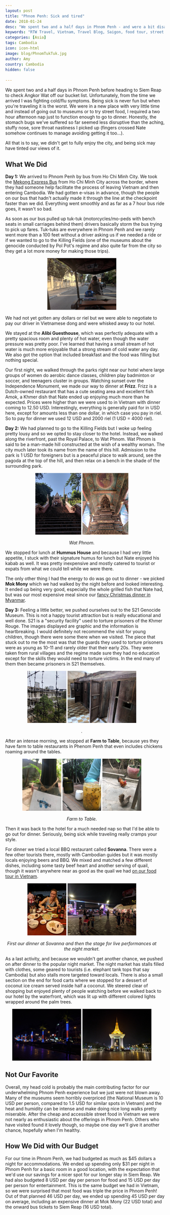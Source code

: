 ```yaml
---
layout: post
title: "Phnom Penh: Sick and tired"
date: 2018-01-24
desc: "We spent two and a half days in Phnom Penh - and were a bit disappointed."
keywords: "RTW Travel, Vietnam, Travel Blog, Saigon, food tour, street food"
categories: [Asia]
tags: Cambodia
icon: icon-html
image: blog/PhnomTukTuk.jpg
author: Amy
country: Cambodia
hidden: false

---
```


We spent two and a half days in Phnom Penh before heading to Siem Reap to check Angkor Wat off our bucket list. Unfortunately, from the time we arrived I was fighting cold/flu symptoms. Being sick is never fun but when you're traveling it is the worst. We were in a new place with very little time and instead of going out to museums or to try street food, I required a two hour afternoon nap just to function enough to go to dinner. Honestly, the stomach bugs we've suffered so far seemed less disruptive than the aching, stuffy nose, sore throat nastiness I picked up (fingers crossed Nate somehow continues to manage avoiding getting it too...). 

All that is to say, we didn't get to fully enjoy the city, and being sick may have tinted our views of it. 

## <i class="fa fa-check-square" aria-hidden="true" style="color:#2495C4;"></i>What We Did

**Day 1:** We arrived to Phnom Penh by bus from Ho Chi Minh City. We took the [Mekong Express Bus](https://catmekongexpress.com/bus-schedule.aspx) from Ho Chi Minh City across the border, where they had someone help facilitate the process of leaving Vietnam and then entering Cambodia. We had gotten e-visas in advance, though the people on our bus that hadn't actually made it through the line at the checkpoint faster than we did. Everything went smoothly and as far as a 7 hour bus ride goes, it wasn't so bad. 

As soon as our bus pulled up tuk-tuk (motorcycles/mo-peds with bench seats in small carriages behind them) drivers basically storm the bus trying to pick up fares. Tuk-tuks are everywhere in Phnom Penh and we rarely went more than a 100 feet without a driver asking us if we needed a ride or if we wanted to go to the Killing Fields (one of the museums about the genocide conducted by Pol Pot's regime and also quite far from the city so they get a lot more money for making those trips). 

<div style="text-align: center; max-width: calc(100% - 20px);"><a href="/static/assets/img/blog/PhnomTukTuk.jpg" target="_blank"><img src="/static/assets/img/blog/PhnomTukTuk.jpg" width="45%"></a><p><i></i></p></div><p></p>

We had not yet gotten any dollars or riel but we were able to negotiate to pay our driver in Vietnamese dong and were whisked away to our hotel. 

We stayed at the **Alibi Guesthouse**, which was perfectly adequate with a pretty spacious room and plenty of hot water, even though the water pressure was pretty poor. I've learned that having a small stream of hot water is much more enjoyable that a strong stream of cold water any day. We also got the option that included breakfast and the food was filling but nothing special. 

Our first night, we walked through the parks right near our hotel where large groups of women do aerobic dance classes, children play badminton or soccer, and teenagers cluster in groups. Watching sunset over the Independence Monument, we made our way to dinner at **Frizz**. Frizz is a Dutch-owned restaurant that has a cute seating area and excellent fish Amok, a Khmer dish that Nate ended up enjoying much more than he expected. Prices were higher than we were used to in Vietnam with dinner coming to 12.50 USD. Interestingly, everything is generally paid for in USD here, except for amounts less than one dollar, in which case you pay in riel. So to pay for dinner we used 12 USD and 2000 riel (1 USD = 4000 riel). 

**Day 2:** We had planned to go to the Killing Fields but I woke up feeling pretty lousy and so we opted to stay closer to the hotel. Instead, we walked along the riverfront, past the Royal Palace, to Wat Phnom. Wat Phnom is said to be a man-made hill constructed at the wish of a wealthy woman. The city much later took its name from the name of this hill. Admission to the park is 1 USD for foreigners but is a peaceful place to walk around, see the pagoda at the top of the hill, and then relax on a bench in the shade of the surrounding park. 

<div style="text-align: center; max-width: calc(100% - 20px);"><a href="/static/assets/img/blog/PhnomTempleStairs.jpg" target="_blank"><img src="/static/assets/img/blog/PhnomTempleStairs.jpg" width="30%"></a> <a href="/static/assets/img/blog/PhnomTemple.jpg" target="_blank"><img src="/static/assets/img/blog/PhnomTemple.jpg" width="30%"></a><p><i>Wat Phnom.</i></p></div><p></p>

We stopped for lunch at **Hummus House** and because I had very little appetite, I stuck with their signature humus for lunch but Nate enjoyed his kabab as well. It was pretty inexpensive and mostly catered to tourist or expats from what we could tell while we were there. 

The only other thing I had the energy to do was go out to dinner - we picked **Mok Mony** which we had walked by the night before and looked interesting. It ended up being very good, especially the whole grilled fish that Nate had, but was our most expensive meal since our [fancy Christmas dinner in Myanmar](http://site.awellchartedpath.com/blog/2018/01/Mandalay/).

**Day 3:** Feeling a little better, we pushed ourselves out to the S21 Genocide Museum. This is not a happy tourist attraction but is really educational and well done. S21 is a "security facility" used to torture prisoners of the Khmer Rouge. The images displayed are graphic and the information is heartbreaking. I would definitely not recommend the visit for young children, though there were some there when we visited. The piece that stuck out to me the most was that the guards they used to torture prisoners were as young as 10-11 and rarely older that their early 20s. They were taken from rural villages and the regime made sure they had no education except for the skills they would need to torture victims. In the end many of them then became prisoners in S21 themselves. 

<div style="text-align: center; max-width: calc(100% - 20px);"><a href="/static/assets/img/blog/PhnomS21.jpg" target="_blank"><img src="/static/assets/img/blog/PhnomS21.jpg" width="25.4%"></a> <a href="/static/assets/img/blog/PhnomPrison1.jpg" target="_blank"><img src="/static/assets/img/blog/PhnomPrison1.jpg" width="45%"></a><p><i>.</i></p></div><p></p>

After an intense morning, we stopped at **Farm to Table**, because yes they have farm to table restaurants in Phenom Penh that even includes chickens roaming around the tables. 

<div style="text-align: center; max-width: calc(100% - 20px);"><a href="/static/assets/img/blog/PhnomFarm2Table.jpg" target="_blank"><img src="/static/assets/img/blog/PhnomFarm2Table.jpg" width="25.4%"></a> <a href="/static/assets/img/blog/PhnomJuice.jpg" target="_blank"><img src="/static/assets/img/blog/PhnomJuice.jpg" width="25.4%"></a> <a href="/static/assets/img/blog/PhnomChicken.jpg" target="_blank"><img src="/static/assets/img/blog/PhnomChicken.jpg" width="25.4%"></a><p><i>Farm to Table.</i></p></div><p></p>

Then it was back to the hotel for a much needed nap so that I'd be able to go out for dinner. Seriously, being sick while traveling really cramps your style. 

For dinner we tried a local BBQ restaurant called **Sovanna**. There were a few other tourists there, mostly with Cambodian guides but it was mostly locals enjoying beers and BBQ.  We mixed and matched a few different dishes, including some tasty beef heart and another serving of quail, though it wasn't anywhere near as good as the quail we had [on our food tour in Vietnam](http://site.awellchartedpath.com/blog/2018/01/Saigon/). 

<div style="text-align: center; max-width: calc(100% - 20px);"><a href="/static/assets/img/blog/PhnomBBQ.jpg" target="_blank"><img src="/static/assets/img/blog/PhnomBBQ.jpg" width="25.4%"></a> <a href="/static/assets/img/blog/PhnomMarket.jpg" target="_blank"><img src="/static/assets/img/blog/PhnomMarket.jpg" width="45%"></a><p><i>First our dinner at Sovanna and then the stage for live performances at the night market.</i></p></div><p></p>

As a last activity, and because we wouldn't get another chance, we pushed on after dinner to the popular night market. The night market has stalls filled with clothes, some geared to tourists (i.e. elephant tank tops that say Cambodia) but also stalls more targeted toward locals. There is also a small section on the end for food carts where we stopped for a dessert of coconut ice cream served inside half a coconut. We steered clear of shopping but enjoyed plenty of people watching before we walked back to our hotel by the waterfront, which was lit up with different colored lights wrapped around the palm trees. 

<div style="text-align: center; max-width: calc(100% - 20px);"><a href="/static/assets/img/blog/PhnomNightTrees.jpg" target="_blank"><img src="/static/assets/img/blog/PhnomNightTrees.jpg" width="45%"></a> <a href="/static/assets/img/blog/PhnomNightSky.jpg" target="_blank"><img src="/static/assets/img/blog/PhnomNightSky.jpg" width="45%"></a><p><i></i></p></div><p></p>

## <i class="fa fa-check-square" aria-hidden="true" style="color:#2495C4;"></i>Not Our Favorite

Overall, my head cold is probably the main contributing factor for our underwhelming Phnom Penh experience but we just were not blown away. Many of the museums seem horribly overpriced (the National Museum is 10 USD per person, compared to 1.5 USD for similar spots in Vietnam) and the heat and humidity can be intense and make doing nice long walks pretty miserable. After the cheap and accessible street food in Vietnam we were not nearly as enthusiastic about the offerings in Phnom Penh. Others who have visited found it lovely though, so maybe one day we'll give it another chance, hopefully when I'm healthy. 

## <i class="fa fa-check-square" aria-hidden="true" style="color:#2495C4;"></i> How We Did with Our Budget

For our time in Phnom Penh, we had  budgeted as much as $45 dollars a night for accommodations. We ended up spending only $31 per night in Phnom Penh for a basic room in a good location, with the expectation that we'd use our savings for a nicer spot for our longer stay in Siem Reap. We had also budgeted 8 USD per day per person for food and 15 USD per day per person for entertainment. This is the same budget we had in Vietnam, so we were surprised that most food was triple the price in Phnom Penh! Out of that planned 46 USD per day, we ended up spending 45 USD per day on average, including an expensive dinner at Mok Mony (22 USD total) and the onward bus tickets to Siem Reap (16 USD total). 
